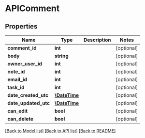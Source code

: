 # APIComment

## Properties
Name | Type | Description | Notes
------------ | ------------- | ------------- | -------------
**comment_id** | **int** |  | [optional] 
**body** | **string** |  | [optional] 
**owner_user_id** | **int** |  | [optional] 
**note_id** | **int** |  | [optional] 
**email_id** | **int** |  | [optional] 
**task_id** | **int** |  | [optional] 
**date_created_utc** | [**\DateTime**](\DateTime.md) |  | [optional] 
**date_updated_utc** | [**\DateTime**](\DateTime.md) |  | [optional] 
**can_edit** | **bool** |  | [optional] 
**can_delete** | **bool** |  | [optional] 

[[Back to Model list]](../README.md#documentation-for-models) [[Back to API list]](../README.md#documentation-for-api-endpoints) [[Back to README]](../README.md)


